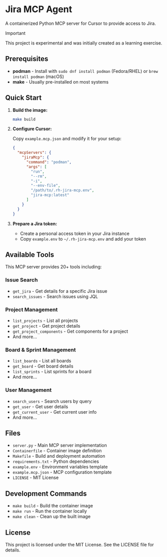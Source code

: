 # Jira MCP Agent

A containerized Python MCP server for Cursor to provide access to Jira.

> [!IMPORTANT]
> This project is experimental and was initially created as a learning exercise.

## Prerequisites

- **podman** - Install with `sudo dnf install podman` (Fedora/RHEL) or `brew install podman` (macOS)
- **make** - Usually pre-installed on most systems

## Quick Start

1. **Build the image:**
   ```bash
   make build
   ```

2. **Configure Cursor:**
   
   Copy `example.mcp.json` and modify it for your setup:
   ```json
   {
     "mcpServers": {
       "jiraMcp": {
         "command": "podman",
         "args": [
           "run",
           "--rm",
           "-i",
           "--env-file",
           "/path/to/.rh-jira-mcp.env",
           "jira-mcp:latest"
         ]
       }
     }
   }
   ```

3. **Prepare a Jira token:**
   - Create a personal access token in your Jira instance
   - Copy `example.env` to `~/.rh-jira-mcp.env` and add your token

## Available Tools

This MCP server provides 20+ tools including:

### Issue Search
- `get_jira` - Get details for a specific Jira issue
- `search_issues` - Search issues using JQL

### Project Management
- `list_projects` - List all projects
- `get_project` - Get project details
- `get_project_components` - Get components for a project
- And more...

### Board & Sprint Management
- `list_boards` - List all boards
- `get_board` - Get board details
- `list_sprints` - List sprints for a board
- And more...

### User Management
- `search_users` - Search users by query
- `get_user` - Get user details
- `get_current_user` - Get current user info
- And more...

## Files

- `server.py` - Main MCP server implementation
- `Containerfile` - Container image definition
- `Makefile` - Build and deployment automation
- `requirements.txt` - Python dependencies
- `example.env` - Environment variables template
- `example.mcp.json` - MCP configuration template
- `LICENSE` - MIT License

## Development Commands

- `make build` - Build the container image
- `make run` - Run the container locally
- `make clean` - Clean up the built image

## License

This project is licensed under the MIT License. See the LICENSE file for details.


